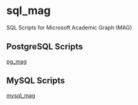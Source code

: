 # sql_mag
SQL Scripts for Microsoft Academic Graph (MAG)

## PostgreSQL Scripts
[pg_mag](https://github.com/cchacua/pg_mag)


## MySQL Scripts
[mysql_mag](https://github.com/cchacua/mysql_mag)
